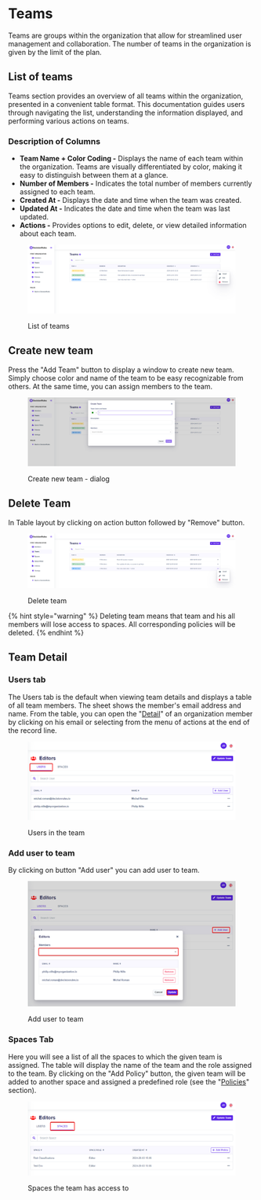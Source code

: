 # Teams

Teams are groups within the organization that allow for streamlined user management and collaboration. The number of teams in the organization is given by the limit of the plan.

## List of teams

Teams section provides an overview of all teams within the organization, presented in a convenient table format. This documentation guides users through navigating the list, understanding the information displayed, and performing various actions on teams.

### **Description of Columns**

* **Team Name + Color Coding -** Displays the name of each team within the organization. Teams are visually differentiated by color, making it easy to distinguish between them at a glance.
* **Number of Members -** Indicates the total number of members currently assigned to each team.
* **Created At -** Displays the date and time when the team was created.
* **Updated At -** Indicates the date and time when the team was last updated.
* **Actions -** Provides options to edit, delete, or view detailed information about each team.

<figure><img src="../.gitbook/assets/teams.png" alt=""><figcaption><p>List of teams</p></figcaption></figure>

## Create new team

Press the "Add Team" button to display a window to create new team. Simply choose color and name of the team to be easy recognizable from others. At the same time, you can assign members to the team.

<figure><img src="../.gitbook/assets/team_create.png" alt=""><figcaption><p>Create new team - dialog</p></figcaption></figure>

## Delete Team

In Table layout by clicking on action button followed by "Remove" button.

<figure><img src="../.gitbook/assets/teams_actionMenu.png" alt=""><figcaption><p>Delete team</p></figcaption></figure>

{% hint style="warning" %}
Deleting team means that team and his all members will lose access to spaces. All corresponding policies will be deleted.
{% endhint %}

## Team Detail

### Users tab

The Users tab is the default when viewing team details and displays a table of all team members. The sheet shows the member's email address and name. From the table, you can open the "[Detail](members.md#detail-of-a-member-of-the-organization)" of an organization member by clicking on his email or selecting from the menu of actions at the end of the record line.

<figure><img src="../.gitbook/assets/teams.users.png" alt=""><figcaption><p>Users in the team</p></figcaption></figure>

### Add user to team

By clicking on button "Add user" you can add user to team.

<figure><img src="../.gitbook/assets/add user to team.png" alt=""><figcaption><p>Add user to team</p></figcaption></figure>

### Spaces Tab

Here you will see a list of all the spaces to which the given team is assigned. The table will display the name of the team and the role assigned to the team. By clicking on the "Add Policy" button, the given team will be  added to another space and assigned a predefined role (see the "[Policies](policies.md#crete-new-policies)" section).

<figure><img src="../.gitbook/assets/teams.spaces.png" alt=""><figcaption><p>Spaces the team has access to</p></figcaption></figure>
